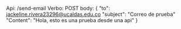 Api: /send-email
Verbo: POST
body:
{
 "to": jackeline.rivera23296@ucaldas.edu.co
 "subject": "Correo de prueba"
 "Content": "Hola, esto es una prueba desde una api"
}
